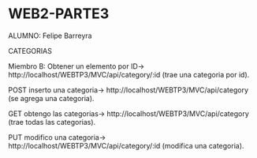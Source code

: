 # WEB2-PARTE3
ALUMNO: Felipe Barreyra

CATEGORIAS

Miembro B: 
Obtener un elemento por ID->  http://localhost/WEBTP3/MVC/api/category/:id (trae una categoria por id).

POST inserto una categoria->  http://localhost/WEBTP3/MVC/api/category (se agrega una categoria).

GET obtengo las categorias-> http://localhost/WEBTP3/MVC/api/category (trae todas las categorias).

PUT modifico una categoria->  http://localhost/WEBTP3/MVC/api/category/:id (modifica una categoria).

